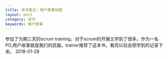 ```yaml
---
title: 读书笔记：用户故事地图
layout: post
category: 读书
keywords: 用户故事 
---
```




参加了为期三天的scrum training，对于scrum的开展又学到了很多。作为一名PO,用户故事就是我们的武器。trainer推荐了这本书，看完以后会把学到的记录下来。
2018-01-28